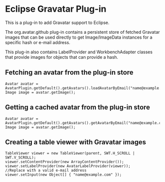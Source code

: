 Eclipse Gravatar Plug-in
======

This is a plug-in to add Gravatar support to Eclipse.

The org.avatar.github plug-in contains a persistent store of fetched Gravatar images
that can be used directly to get Image/ImageData instances for a specific hash or e-mail address.

This plug-in also contains LabelProvider and WorkbenchAdapter classes that provide images for
objects that can provide a hash.

Fetching an avatar from the plug-in store
------

    Avatar avatar = AvatarPlugin.getDefault().getAvatars().loadAvatarByEmail("name@example.com");
    Image image = avatar.getImage();

Getting a cached avatar from the plug-in store
------

    Avatar avatar = AvatarPlugin.getDefault().getAvatars().getAvatarByEmail("name@example.com");
    Image image = avatar.getImage();

Creating a table viewer with Gravatar images
------

    TableViewer viewer = new TableViewer(parent, SWT.H_SCROLL | SWT.V_SCROLL);
    viewer.setContentProvider(new ArrayContentProvider());
    viewer.setLabelProvider(new AvatarLabelProvider(viewer));
    //Replace with a valid e-mail address
    viewer.setInput(new Object[] { "name@example.com" });
